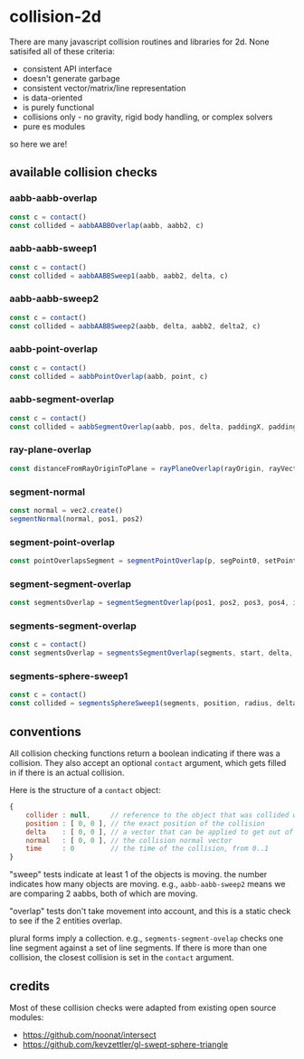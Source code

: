 # collision-2d

There are many javascript collision routines and libraries for 2d. None satisifed all of these criteria:

* consistent API interface
* doesn't generate garbage
* consistent vector/matrix/line representation
* is data-oriented
* is purely functional
* collisions only - no gravity, rigid body handling, or complex solvers
* pure es modules

so here we are!


## available collision checks

### aabb-aabb-overlap


```javascript
const c = contact()
const collided = aabbAABBOverlap(aabb, aabb2, c)
```


### aabb-aabb-sweep1

```javascript
const c = contact()
const collided = aabbAABBSweep1(aabb, aabb2, delta, c)
```


### aabb-aabb-sweep2

```javascript
const c = contact()
const collided = aabbAABBSweep2(aabb, delta, aabb2, delta2, c)
```


### aabb-point-overlap

```javascript
const c = contact()
const collided = aabbPointOverlap(aabb, point, c)
```


### aabb-segment-overlap

```javascript
const c = contact()
const collided = aabbSegmentOverlap(aabb, pos, delta, paddingX, paddingY, c)
```


### ray-plane-overlap

```javascript
const distanceFromRayOriginToPlane = rayPlaneOverlap(rayOrigin, rayVector, planeOrigin, planeNormal)
```


### segment-normal

```javascript
const normal = vec2.create()
segmentNormal(normal, pos1, pos2)
```


### segment-point-overlap

```javascript
const pointOverlapsSegment = segmentPointOverlap(p, segPoint0, setPoint1) // true or false
```


### segment-segment-overlap

```javascript
const segmentsOverlap = segmentSegmentOverlap(pos1, pos2, pos3, pos4, intersection) 
```


### segments-segment-overlap

```javascript
const c = contact()
const segmentsOverlap = segmentsSegmentOverlap(segments, start, delta, c)
```


### segments-sphere-sweep1

```javascript
const c = contact()
const collided = segmentsSphereSweep1(segments, position, radius, delta, c)
```


## conventions

All collision checking functions return a boolean indicating if there was a collision. They also accept an optional `contact` argument, which gets filled in if there is an actual collision.

Here is the structure of a `contact` object:

```javascript
{
    collider : null,     // reference to the object that was collided with
    position : [ 0, 0 ], // the exact position of the collision
    delta    : [ 0, 0 ], // a vector that can be applied to get out of the colliding state
    normal   : [ 0, 0 ], // the collision normal vector
    time     : 0         // the time of the collision, from 0..1
}
```

"sweep" tests indicate at least 1 of the objects is moving. the number indicates how many objects are moving. e.g., `aabb-aabb-sweep2` means we are comparing 2 aabbs, both of which are moving.

"overlap" tests don't take movement into account, and this is a static check to see if the 2 entities overlap.

plural forms imply a collection. e.g., `segments-segment-ovelap` checks one line segment against a set of line segments. If there is more than one collision, the closest collision is set in the `contact` argument.


## credits

Most of these collision checks were adapted from existing open source modules:

* https://github.com/noonat/intersect
* https://github.com/kevzettler/gl-swept-sphere-triangle
